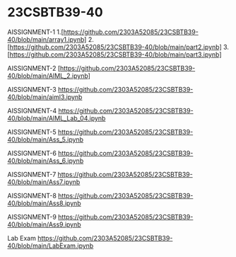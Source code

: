 # 23CSBTB39-40
AISSIGNMENT-1
1.[https://github.com/2303A52085/23CSBTB39-40/blob/main/array1.ipynb]
2.[https://github.com/2303A52085/23CSBTB39-40/blob/main/part2.ipynb]
3.[https://github.com/2303A52085/23CSBTB39-40/blob/main/part3.ipynb]

AISSIGNMENT-2
[https://github.com/2303A52085/23CSBTB39-40/blob/main/AIML_2.ipynb]

AISSIGNMENT-3
https://github.com/2303A52085/23CSBTB39-40/blob/main/aiml3.ipynb

AISSIGNMENT-4
https://github.com/2303A52085/23CSBTB39-40/blob/main/AIML_Lab_04.ipynb

AISSIGNMENT-5
https://github.com/2303A52085/23CSBTB39-40/blob/main/Ass_5.ipynb

AISSIGNMENT-6
https://github.com/2303A52085/23CSBTB39-40/blob/main/Ass_6.ipynb

AISSIGNMENT-7
https://github.com/2303A52085/23CSBTB39-40/blob/main/Ass7.ipynb

AISSIGNMENT-8
https://github.com/2303A52085/23CSBTB39-40/blob/main/Ass8.ipynb

AISSIGNMENT-9
https://github.com/2303A52085/23CSBTB39-40/blob/main/Ass9.ipynb

Lab Exam
https://github.com/2303A52085/23CSBTB39-40/blob/main/LabExam.ipynb
